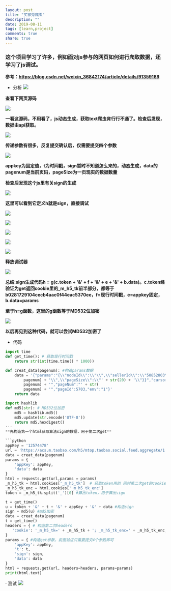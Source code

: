 ```yaml
---
layout: post
title: "买家秀爬虫"
description: ""
date: 2019-08-11
tags: [learn,project]
comments: true
share: true
---
```



### 这个项目学习了许多，例如面对js参与的网页如何进行爬取数据，还学习了js调试。

**参考：https://blog.csdn.net/weixin_36842174/article/details/91359169**


- 分析
![](https://gitee.com/hkslover/blog_img/raw/master/2019-08-11_194904.png)

**查看下网页源码**

![](https://gitee.com/hkslover/blog_img/raw/master/2019-08-11_194936.png)

**一看这源码，不用看了，js动态生成，获取text爬虫肯行行不通了。检查后发现，数据由api获取。**

![](https://gitee.com/hkslover/blog_img/raw/master/2019-08-11_195009.png)

**传递参数有很多，反复提交确认后，仅需要提交四个参数**

![](https://gitee.com/hkslover/blog_img/raw/master/2019-08-11_195058.png)

**appkey为固定值，t为时间戳，sign暂时不知道怎么来的，动态生成，data的pagenum是当前页码，pageSize为一页现实的数据数量**

**检查后发现这个js里有关sign的生成**

![](https://gitee.com/hkslover/blog_img/raw/master/2019-08-11_195546.png)

**这里可以看到它定义h就是sign，直接调试**

![](https://gitee.com/hkslover/blog_img/raw/master/2019-08-11_200135.png)

![](https://gitee.com/hkslover/blog_img/raw/master/2019-08-11_200347.png)

![](https://gitee.com/hkslover/blog_img/raw/master/2019-08-11_200359.png)

![](https://gitee.com/hkslover/blog_img/raw/master/2019-08-11_200413.png)

![](https://gitee.com/hkslover/blog_img/raw/master/2019-08-11_200436.png)

**释放调试器**

![](https://gitee.com/hkslover/blog_img/raw/master/2019-08-11_201339.png)

**总结:sign生成代码h = g(c.token + '&' + f + '&' + e + '&' + b.data)。c.token经验证为get返回cookie里的_m_h5_tk前半部分，都等于b0281729104cecb4aac0f44eac5370ee，f=现行时间戳，e=appkey固定，b.data=params**

**至于h=g函数，这里的g函数等于MD532位加密**

![](https://gitee.com/hkslover/blog_img/raw/master/2019-08-11_201129.png)

**以后再见到这种代码，就可以尝试MD532加密了**

- 代码

```python
import time
def get_time(): # 获取现行时间戳
    return str(int(time.time() * 1000))
```

```python
def creat_data(pagenum): #构造params数据
    data = '{"params":"{\\"nodeId\\":\\"\\",\\"sellerId\\":\\"50852803\\",\\"pagination\\":{\\"direction\\":\\"1\\",\\"hasMore\\":\\"true\\",\\"pageNum\\":\\"' + str(
        pagenum) + '\\",\\"pageSize\\":\\"' + str(20) + '\\"}}","cursor":"' + str(
        pagenum) + '","pageNum":"' + str(
        pagenum) + '","pageId":5703,"env":"1"}'
    return data
```

```python
import hashlib
def md5(str): # MD532位加密
    md5 = hashlib.md5()
    md5.update(str.encode('UTF-8'))
    return md5.hexdigest()
···
**先构造第一个html获取算法sign的数据，用于第二次get**

```python
appKey = '12574478'
url = 'https://acs.m.taobao.com/h5/mtop.taobao.social.feed.aggregate/1.0/'
data = creat_data(pagenum)
params = {
    'appKey': appKey,
    'data': data
}
html = requests.get(url,params = params)
_m_h5_tk = html.cookies['_m_h5_tk']  # 获取token用的 同时第二次get的cookie需要_m_h5_tk和_m_h5_tk_enc，应该同时取出
_m_h5_tk_enc = html.cookies['_m_h5_tk_enc']
token = _m_h5_tk.split('_')[0] #算出token，用于算出sign
```

```python
t = get_time()
u = token + '&' + t + '&' + appKey + '&' + data #构造sign
sign = md5(u) #md5加密
data = creat_data(pagenum)
t = get_time()
headers = { # 构造第二次headers
   'cookie': '_m_h5_tk=' + _m_h5_tk + '; _m_h5_tk_enc=' + _m_h5_tk_enc,
}
params = { #构造get参数，前面验证只需要提交4个参数即可
    'appKey': appKey,
    't': t,
    'sign': sign,
    'data': data
}
html = requests.get(url, headers=headers, params=params)
print(html.text)
```
· 测试
![](https://gitee.com/hkslover/blog_img/raw/master/2019-08-11_202705.png)
